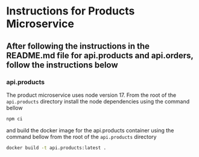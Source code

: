 # Instructions for Products Microservice

## After following the instructions in the README.md file for api.products and api.orders, follow the instructions below

### api.products

The product microservice uses node version 17. From the root of the `api.products` directory install the node dependencies using the command bellow

```Bash
npm ci
```

and build the docker image for the api.products container using the command bellow from the root of the `api.products` directory

```Bash
docker build -t api.products:latest .
```
